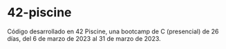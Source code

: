 # 42-piscine
Código desarrollado en 42 Piscine, una bootcamp de C (presencial) de 26 días, del 6 de marzo de 2023 al 31 de marzo de 2023.
